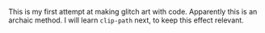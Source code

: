 This is my first attempt at making glitch art with code. Apparently this is an archaic method. I will learn `clip-path` next, to keep this effect relevant.
